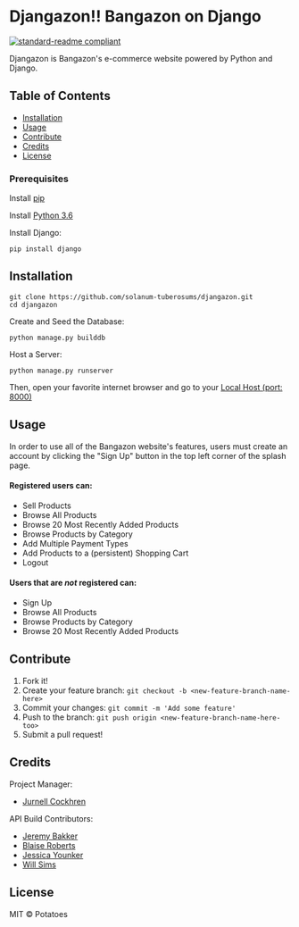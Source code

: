 # Djangazon!! Bangazon on Django
[![standard-readme compliant](https://img.shields.io/badge/readme%20style-standard-brightgreen.svg?style=flat-square)](https://github.com/RichardLitt/standard-readme)

Djangazon is Bangazon's e-commerce website powered by Python and Django.

## Table of Contents

- [Installation](#installation)
- [Usage](#usage)   
- [Contribute](#contribute)
- [Credits](#credits)
- [License](#license)


### Prerequisites
Install [pip](https://packaging.python.org/installing/)

Install [Python 3.6](https://www.python.org/downloads/)

Install Django:
```
pip install django
```

## Installation
```
git clone https://github.com/solanum-tuberosums/djangazon.git
cd djangazon
```
Create and Seed the Database:

```
python manage.py builddb
```
Host a Server:

```
python manage.py runserver
```
Then, open your favorite internet browser and go to your [Local Host (port: 8000)](http://localhost:8000/)


## Usage
In order to use all of the Bangazon website's features, users must create an account by clicking the "Sign Up" button in the top left corner of the splash page.

#### Registered users can:
* Sell Products
* Browse All Products
* Browse 20 Most Recently Added Products
* Browse Products by Category
* Add Multiple Payment Types
* Add Products to a (persistent) Shopping Cart
* Logout

#### Users that are _not_ registered can:
* Sign Up
* Browse All Products
* Browse Products by Category
* Browse 20 Most Recently Added Products


## Contribute
1. Fork it!
2. Create your feature branch:
```git checkout -b <new-feature-branch-name-here>```
3. Commit your changes:
```git commit -m 'Add some feature'```
4. Push to the branch:
```git push origin <new-feature-branch-name-here-too>```
5. Submit a pull request!

## Credits
Project Manager:
  - [Jurnell Cockhren](https://github.com/jcockhren)

API Build Contributors:
  * [Jeremy Bakker](https://github.com/JeremyBakker)
  * [Blaise Roberts](https://github.com/BlaiseRoberts)
  * [Jessica Younker](https://github.com/jessica-younker)
  * [Will Sims](https://github.com/willsims14)

## License
MIT © Potatoes
